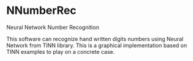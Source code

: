 # NNumberRec
Neural Network Number Recognition 

This software can recognize hand written digits numbers using Neural Network from TINN library.
This is a graphical implementation based on TINN examples to play on a concrete case.
